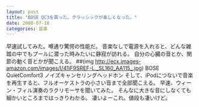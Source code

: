 ```yaml
---
layout: post
title: "BOSE QC3を買った。クラッシックが楽しくなった。"
date: 2008-07-18
categories: 音楽
---
```

早速試してみた。噂通り驚愕の性能だ。
音楽なしで電源を入れると、どんな雑踏の中でもプールに潜った時みたいに静寂が訪れる。
自分の心臓の音とか、関節の動く音とかが聞こえる。
##(img http://ecx.images-amazon.com/images/I/41iF9SREF-L._SL160_AA115_.jpg) BOSE QuietComfort3 ノイズキャンセリングヘッドホン
そして、iPodにつないで音楽を再生すると、フルオーケストラの小さい音まで全部聞こえる。
早速、ウィーン・フィル演奏のラクリモーサを聞いてみた。
そんなに大きな音にしなくても細かいところまではっきりわかる。
凄いよーこれ。値段も凄いけど。

